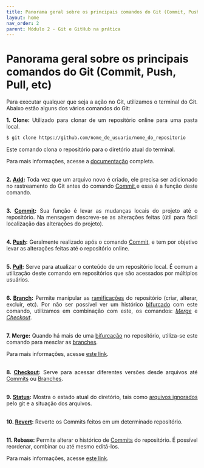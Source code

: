 ```yaml
---
title: Panorama geral sobre os principais comandos do Git (Commit, Push, Pull, etc)
layout: home
nav_order: 2
parent: Módulo 2 - Git e GitHub na prática
---
```


<h1>Panorama geral sobre os principais comandos do Git (Commit, Push, Pull, etc)</h1>

<p align = "justify">
Para executar qualquer que seja a ação no Git, utilizamos o terminal do Git. Abaixo estão alguns dos vários comandos do Git:<br>
</p>

<p align = "justify" id = "clone">
<strong>1. Clone: </strong>Utilizado para clonar de um repositório online para uma pasta local.
</p>

```bash
$ git clone https://github.com/nome_de_usuario/nome_do_repositorio
```

<p align = "justify">
Este comando clona o repositório para o diretório atual do terminal.
</p>

<p align = "justify">
Para mais informações, acesse a <a href = "https://docs.github.com/pt/repositories/creating-and-managing-repositories/cloning-a-repository">documentação</a> completa.<br><br>
</p>


<p align = "justify" id = "add">
<strong>2. <a href = "https://wmpjrufg.github.io/GIT_REA/002-3.html#add">Add</a>:</strong> Toda vez que um arquivo novo é criado, ele precisa ser adicionado no rastreamento do Git antes do comando <a href = "#commit">Commit</a>,e essa é a função deste comando.<br><br>
</p>



<p align = "justify" id = "commit">
<strong>3. <a href = "https://wmpjrufg.github.io/GIT_REA/002-3.html#commit
">Commit</a>:</strong> Sua função é levar as mudanças locais do projeto até o repositório. Na mensagem descreve-se as alterações feitas (útil para fácil localização das alterações do projeto).<br><br>
</p>


<p align = "justify" id = "push">
<strong>4. <a href = "https://wmpjrufg.github.io/GIT_REA/002-4.html#push">Push</a>:</strong> Geralmente realizado após o comando <a href = "#commit">Commit</a>, e tem por objetivo levar as alterações feitas até o repositório online.<br><br>
</p>


<p align = "justify" id = "pull">
<strong>5. <a href = "https://wmpjrufg.github.io/GIT_REA/002-4.html#pull">Pull</a>:</strong> Serve para atualizar o conteúdo de um repositório local. É comum a utilização deste comando em repositórios que são acessados por múltiplos usuários.<br><br>
</p>


<p align = "justify" id = "branch">
<strong>6. <a href = "https://wmpjrufg.github.io/GIT_REA/002-5.html#branchs
">Branch</a>:</strong> Permite manipular as <a href = "https://docs.github.com/pt/pull-requests/collaborating-with-pull-requests/proposing-changes-to-your-work-with-pull-requests/about-branches">ramificações</a> do repositório (criar, alterar, excluir, etc). Por não ser possível ver um histórico <a href = "https://docs.github.com/pt/pull-requests/collaborating-with-pull-requests/working-with-forks/about-forks">bifurcado</a> com este comando, utilizamos em combinação com este, os comandos: <a href = "#merge"><i>Merge</i></a> e <a href = "#checkout"><i>Checkout</i></a>.<br><br>
</p>


<p align = "justify" id = "merge">
<strong>7. Merge:</strong> Quando há mais de uma <a href = "https://docs.github.com/pt/pull-requests/collaborating-with-pull-requests/working-with-forks/about-forks">bifurcação</a> no repositório, utiliza-se este comando para mesclar as <a href = "https://docs.github.com/pt/pull-requests/collaborating-with-pull-requests/proposing-changes-to-your-work-with-pull-requests/about-branches">branches</a>.
</p>

<p align = "justify">
Para mais informações, acesse <a href = "https://docs.github.com/pt/pull-requests/collaborating-with-pull-requests/incorporating-changes-from-a-pull-request/merging-a-pull-request">este link</a>.<br><br>
</p>

<p id = "checkout" align = "justify">
<strong>8. <a href = "https://wmpjrufg.github.io/GIT_REA/002-5.html#checkout
">Checkout</a>:</strong> Serve para acessar diferentes versões desde arquivos até <a href = "https://wmpjrufg.github.io/GIT_REA/002-3.html#commit">Commits</a> ou <a href = "https://wmpjrufg.github.io/GIT_REA/002-5.html#branches">Branches</a>.<br><br>
</p>


<p id = "status" align = "justify">
<strong>9. <a href = "https://wmpjrufg.github.io/GIT_REA/002-3.html#status
">Status</a>:</strong> Mostra o estado atual do diretório, tais como <a href = "https://wmpjrufg.github.io/GIT_REA/002-1.html">arquivos ignorados</a> pelo git e a situação dos arquivos.<br><br>
</p>


<p id = "revert" align = "justify">
<strong>10. <a href = "https://wmpjrufg.github.io/GIT_REA/002-6.html
">Revert</a>:</strong> Reverte os Commits feitos em um determinado repositório.<br><br>
</p>


<p id = "rebase" align = "justify">
<strong>11. Rebase:</strong> Permite alterar o histórico de <a href = "#commit">Commits</a> do repositório. É possível reordenar, combinar ou até mesmo editá-los.
</p>

<p align = "justify">
Para mais informações, acesse <a href = "https://docs.github.com/pt/get-started/using-git/about-git-rebase">este link</a>.
</p>

<!--comandos que faltam: checkout, status, revert, merge, rebase-->
